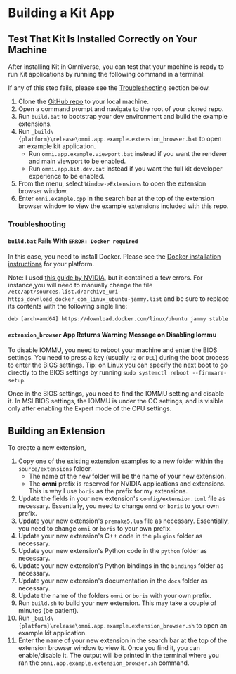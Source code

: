 # Building a Kit App

## Test That Kit Is Installed Correctly on Your Machine

After installing Kit in Omniverse, you can test that your machine is ready to run Kit applications by running the following command in a terminal:

If any of this step fails, please see the [Troubleshooting](#troubleshooting) section below.

1. Clone the [GitHub repo](https://github.com/NVIDIA-Omniverse/kit-extension-template-cpp) to your local machine.
2. Open a command prompt and navigate to the root of your cloned repo.
3. Run `build.bat` to bootstrap your dev environment and build the example extensions.
4. Run `_build\{platform}\release\omni.app.example.extension_browser.bat` to open an example kit application.
    - Run `omni.app.example.viewport.bat` instead if you want the renderer and main viewport to be enabled.
    - Run `omni.app.kit.dev.bat` instead if you want the full kit developer experience to be enabled.
5. From the menu, select `Window->Extensions` to open the extension browser window.
6. Enter `omni.example.cpp` in the search bar at the top of the extension browser window to view the example extensions included with this repo.

### Troubleshooting

#### `build.bat` Fails With `ERROR: Docker required`

In this case, you need to install Docker. Please see the [Docker installation instructions](https://docs.docker.com/get-docker/) for your platform.

Note: I used [this guide by NVIDIA](https://docs.nvidia.com/ai-enterprise/deployment-guide-vmware/0.1.0/docker.html), but it contained a few errors.
For instance,you will need to manually change the file `/etc/apt/sources.list.d/archive_uri-https_download_docker_com_linux_ubuntu-jammy.list` and be sure to replace its contents with the following single line:

```
deb [arch=amd64] https://download.docker.com/linux/ubuntu jammy stable
```

#### `extension_browser` App Returns Warning Message on Disabling Iommu

To disable IOMMU, you need to reboot your machine and enter the BIOS settings.
You need to press a key (usually `F2` or `DEL`) during the boot process to enter the BIOS settings.
Tip: on Linux you can specify the next boot to go directly to the BIOS settings by running `sudo systemctl reboot --firmware-setup`.

Once in the BIOS settings, you need to find the IOMMU setting and disable it.
In MSI BIOS settings, the IOMMU is under the OC settings, and is visible only after enabling the Expert mode of the CPU settings.

## Building an Extension

To create a new extension,

1. Copy one of the existing extension examples to a new folder within the `source/extensions` folder.
    - The name of the new folder will be the name of your new extension.
    - The **omni** prefix is reserved for NVIDIA applications and extensions.
    This is why I use `boris` as the prefix for my extensions.
2. Update the fields in your new extension's `config/extension.toml` file as necessary.
Essentially, you need to change `omni` or `boris` to your own prefix.
3. Update your new extension's `premake5.lua` file as necessary.
Essentially, you need to change `omni` or `boris` to your own prefix.
4. Update your new extension's C++ code in the `plugins` folder as necessary.
5. Update your new extension's Python code in the `python` folder as necessary.
6. Update your new extension's Python bindings in the `bindings` folder as necessary.
7. Update your new extension's documentation in the `docs` folder as necessary.
8. Update the name of the folders `omni` or `boris` with your own prefix.
9. Run `build.sh` to build your new extension. This may take a couple of minutes (be patient).
10. Run `_build\{platform}\release\omni.app.example.extension_browser.sh` to open an example kit application.
11. Enter the name of your new extension in the search bar at the top of the extension browser window to view it. Once you find it, you can enable/disable it. The output will be printed in the terminal where you ran the `omni.app.example.extension_browser.sh` command.
